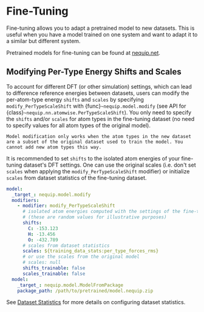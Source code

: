 # Fine-Tuning

Fine-tuning allows you to adapt a pretrained model to new datasets. This is useful when you have a model trained on one system and want to adapt it to a similar but different system.

Pretrained models for fine-tuning can be found at [nequip.net](https://www.nequip.net/).


## Modifying Per-Type Energy Shifts and Scales

To account for different DFT (or other simulation) settings, which can lead to difference reference energies between datasets, users can modify the per-atom-type energy `shifts` and `scales` by specifying `modify_PerTypeScaleShift` with {func}`~nequip.model.modify` (see API for {class}`~nequip.nn.atomwise.PerTypeScaleShift`).
You only need to specify the `shifts` and/or `scales` for atom types in the fine-tuning dataset (no need to specify values for all atom types of the original model).

```{important}
Model modification only works when the atom types in the new dataset are a subset of the original dataset used to train the model. You cannot add new atom types this way.
```

It is recommended to set `shifts` to the isolated atom energies of your fine-tuning dataset's DFT settings.
One can use the original scales (i.e. don't set `scales` when applying the `modify_PerTypeScaleShift` modifier) or initialize `scales` from dataset statistics of the fine-tuning dataset.

```yaml
model:
  _target_: nequip.model.modify
  modifiers:
    - modifier: modify_PerTypeScaleShift
      # isolated atom energies computed with the settings of the fine-tuning dataset
      # (these are random values for illustrative purposes)
      shifts:  
        C: -153.123
        H: -13.456
        O: -432.789
      # scales from dataset statistics
      scales: ${training_data_stats:per_type_forces_rms}
      # or use the scales from the original model
      # scales: null
      shifts_trainable: false
      scales_trainable: false
  model:
    _target_: nequip.model.ModelFromPackage
    package_path: /path/to/pretrained/model.nequip.zip
```

See [Dataset Statistics](../configuration/data.md#dataset-statistics) for more details on configuring dataset statistics.
